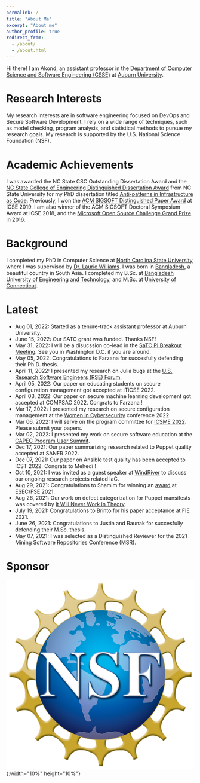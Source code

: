 ```yaml
---
permalink: /
title: "About Me"
excerpt: "About me"
author_profile: true
redirect_from: 
  - /about/
  - /about.html
---
```


Hi there! I am Akond, an assistant professor in the [Department of Computer Science and Software Engineering (CSSE)](https://www.eng.auburn.edu/comp/) at [Auburn University](https://eng.auburn.edu/). 

Research Interests 
======
My research interests are in software engineering focused on DevOps and Secure Software Development. I rely on a wide range of techniques, such as model checking, program analysis, and statistical methods to pursue my research goals. My research is supported by the U.S. National Science Foundation (NSF).  


Academic Achievements
======
I was awarded the NC State CSC Outstanding Dissertation Award and the
[NC State College of Engineering Distinguished Dissertation Award](https://tinyurl.com/akond-coe)
from NC State University for my PhD dissertation titled [Anti-patterns in Infrastructure as Code](https://repository.lib.ncsu.edu/handle/1840.20/36715).
Previously, I won the [ACM SIGSOFT Distinguished Paper Award](https://2019.icse-conferences.org/info/awards) at ICSE 2019.
I am also winner of the ACM SIGSOFT Doctoral Symposium Award at ICSE 2018, and the [Microsoft Open Source Challenge Grand Prize](https://www.microsoft.com/en-us/research/blog/opening-the-door-to-innovation-winners-of-the-first-microsoft-open-source-challenge-announced/) in 2016. 


Background
======
I completed my PhD in Computer Science at [North Carolina State University](https://www.csc.ncsu.edu/), where I was supervised by [Dr. Laurie Williams](https://collaboration.csc.ncsu.edu/laurie/). I was born in [Bangladesh](https://en.wikipedia.org/wiki/Bangladesh), a beautiful country in South Asia. I completed my B.Sc. at [Bangladesh University of Engineering and Technology](https://www.buet.ac.bd/), and M.Sc. at [University of Connecticut](https://uconn.edu/). 


Latest 
======
- Aug 01, 2022: Started as a tenure-track assistant professor at Auburn University.  
- June 15, 2022: Our SATC grant was funded. Thanks NSF! 
- May 31, 2022: I will be a disucssion co-lead in the [SaTC PI Breakout Meeting](https://cps-vo.org/group/satc-pimtg22/breakouts). See you in Washington D.C. if you are around.  
- May 05, 2022: Congratulations to Farzana for succesfully defending their Ph.D. thesis.  
- April 11, 2022: I presented my research on Julia bugs at the [U.S. Research Software Engineers (RSE) Forum](https://us-rse.org/events/2022/2022-04-community-call/).
- April 05, 2022: Our paper on educating students on secure configuration management got accepted at ITiCSE 2022. 
- April 03, 2022: Our paper on secure machine learning development got accepted at COMPSAC 2022. Congrats to Farzana !
- Mar 17, 2022: I presented my research on secure configuration management at the [Women in Cybersecurity](https://www.wicys.org/events/wicys-2022/conference-schedule/) conference 2022.
- Mar 06, 2022: I will serve on the program committee for [ICSME 2022](https://cyprusconferences.org/icsme2022/call-for-research-track/). Please submit your papers.    
- Mar 02, 2022: I presented my work on secure software education at the [CAPEC Program User Summit](https://capec.mitre.org/news/index.html). 
- Dec 17, 2021: Our paper summarizing research related to Puppet quality accepted at SANER 2022. 
- Dec 07, 2021: Our paper on Ansible test quality has been accepted to ICST 2022. Congrats to Mehedi !   
- Oct 10, 2021: I was invited as a guest speaker at [WindRiver](https://www.windriver.com/) to discuss our ongoing research projects related IaC.  
- Aug 29, 2021: Congratulations to Shamim for winning an [award](https://twitter.com/Sharma__Tushar/status/1431224348426129416) at ESEC/FSE 2021. 
- Aug 26, 2021: Our work on defect categorization for Puppet mansifests was covered by [It Will Never Work in Theory](https://neverworkintheory.org/2021/08/26/defect-taxonomy-for-infrastructure-as-code.html).  
- July 19, 2021: Congratulations to Brinto for his paper acceptance at FIE 2021. 
- June 26, 2021: Congratulations to Justin and Raunak for succesfully defending their M.Sc. thesis.  
- May 07, 2021: I was selected as a Distinguished Reviewer for the 2021 Mining Software Repositories Conference (MSR). 



Sponsor 
======
![NSF](files/nsf.png){:width="10%" height="10%"} 